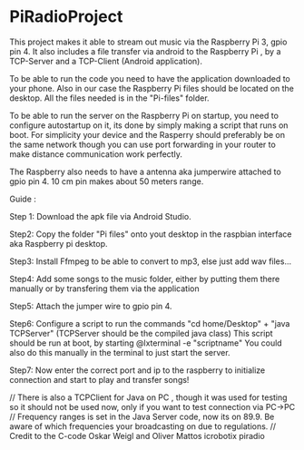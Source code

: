 # PiRadioProject

This project makes it able to stream out music via the Raspberry Pi 3, gpio pin 4. It also includes a file transfer via android to the Raspberry Pi , by a TCP-Server
and a TCP-Client (Android application).

To be able to run the code you need to have the application downloaded to your phone. Also in our case the Raspberry Pi files should be located
on the desktop. All the files needed is in the "Pi-files" folder. 

To be able to run the server on the Raspberry Pi on startup, you need to configure autostartup on it, its done by simply making a script that runs on boot. 
For simplicity your device and the Rasperry should preferably be on the same network though you can use port forwarding in your router to make distance
communication work perfectly. 

The Raspberry also needs to have a antenna aka jumperwire attached to gpio pin 4. 10 cm pin makes about 50 meters range.

Guide :

Step 1:
Download the apk file via Android Studio. 

Step2:
Copy the folder "Pi files" onto yout desktop in the raspbian interface aka Raspberry pi desktop. 

Step3:
Install Ffmpeg to be able to convert to mp3, else just add wav files...

Step4:
Add some songs to the music folder, either by putting them there manually or by transfering them via the application

Step5:
Attach the jumper wire to gpio pin 4. 

Step6: 
Configure a script to run the commands "cd home/Desktop" + "java TCPServer" (TCPServer should be the compiled java class)
This script should be run at boot, by starting @lxterminal -e "scriptname"
You could also do this manually in the terminal to just start the server. 

Step7:
Now enter the correct port and ip to the raspberry to initialize connection and start to play and transfer songs!

// There is also a TCPClient for Java on PC , though it was used for testing so it should
not be used now, only if you want to test connection via PC->PC
// Frequency ranges is set in the Java Server code, now its on 89.9. Be aware of which frequencies your broadcasting on due to regulations.
// Credit to the C-code Oskar Weigl and Oliver Mattos icrobotix piradio


 